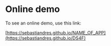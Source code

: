 # Online demo

To see an online demo, use this link:

[https://sebastiandres.github.io/NAME_OF_APP](https://sebastiandres.github.io/DS4F)